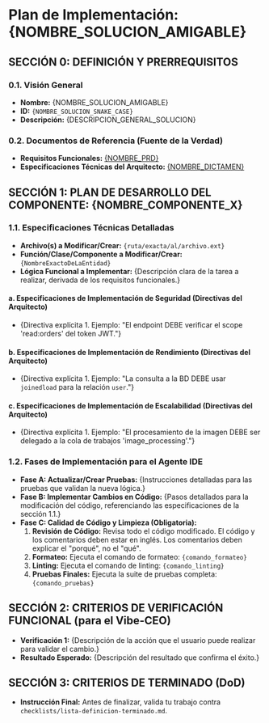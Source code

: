 # Plan de Implementación: {NOMBRE_SOLUCION_AMIGABLE}

## SECCIÓN 0: DEFINICIÓN Y PRERREQUISITOS
### 0.1. Visión General
- **Nombre:** {NOMBRE_SOLUCION_AMIGABLE}
- **ID:** `{NOMBRE_SOLUCION_SNAKE_CASE}`
- **Descripción:** {DESCRIPCION_GENERAL_SOLUCION}
### 0.2. Documentos de Referencia (Fuente de la Verdad)
- **Requisitos Funcionales:** [{NOMBRE_PRD}](ruta/al/prd.md)
- **Especificaciones Técnicas del Arquitecto:** [{NOMBRE_DICTAMEN}](ruta/al/dictamen.md)

## SECCIÓN 1: PLAN DE DESARROLLO DEL COMPONENTE: {NOMBRE_COMPONENTE_X}
### 1.1. Especificaciones Técnicas Detalladas
- **Archivo(s) a Modificar/Crear:** `{ruta/exacta/al/archivo.ext}`
- **Función/Clase/Componente a Modificar/Crear:** `{NombreExactoDeLaEntidad}`
- **Lógica Funcional a Implementar:** {Descripción clara de la tarea a realizar, derivada de los requisitos funcionales.}

#### a. Especificaciones de Implementación de Seguridad (Directivas del Arquitecto)
- {Directiva explícita 1. Ejemplo: "El endpoint DEBE verificar el scope 'read:orders' del token JWT."}

#### b. Especificaciones de Implementación de Rendimiento (Directivas del Arquitecto)
- {Directiva explícita 1. Ejemplo: "La consulta a la BD DEBE usar `joinedload` para la relación `user`."}

#### c. Especificaciones de Implementación de Escalabilidad (Directivas del Arquitecto)
- {Directiva explícita 1. Ejemplo: "El procesamiento de la imagen DEBE ser delegado a la cola de trabajos 'image_processing'."}

### 1.2. Fases de Implementación para el Agente IDE
- **Fase A: Actualizar/Crear Pruebas:** {Instrucciones detalladas para las pruebas que validan la nueva lógica.}
- **Fase B: Implementar Cambios en Código:** {Pasos detallados para la modificación del código, referenciando las especificaciones de la sección 1.1.}
- **Fase C: Calidad de Código y Limpieza (Obligatoria):**
    1.  **Revisión de Código:** Revisa todo el código modificado. El código y los comentarios deben estar en inglés. Los comentarios deben explicar el "porqué", no el "qué".
    2.  **Formateo:** Ejecuta el comando de formateo: `{comando_formateo}`
    3.  **Linting:** Ejecuta el comando de linting: `{comando_linting}`
    4.  **Pruebas Finales:** Ejecuta la suite de pruebas completa: `{comando_pruebas}`

## SECCIÓN 2: CRITERIOS DE VERIFICACIÓN FUNCIONAL (para el Vibe-CEO)
- **Verificación 1:** {Descripción de la acción que el usuario puede realizar para validar el cambio.}
- **Resultado Esperado:** {Descripción del resultado que confirma el éxito.}

## SECCIÓN 3: CRITERIOS DE TERMINADO (DoD)
- **Instrucción Final:** Antes de finalizar, valida tu trabajo contra `checklists/lista-definicion-terminado.md`.
